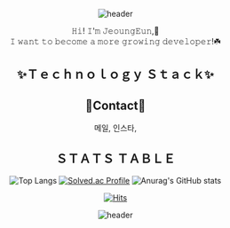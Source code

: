 <!-- 기본 생성 part
**monargent0/monargent0** is a ✨ _special_ ✨ repository because its `README.md` (this file) appears on your GitHub profile.

Here are some ideas to get you started:

- 🔭 I’m currently working on ...
- 🌱 I’m currently learning ...
- 👯 I’m looking to collaborate on ...
- 🤔 I’m looking for help with ...
- 💬 Ask me about ...
- 📫 How to reach me: ...
- 😄 Pronouns: ...
- ⚡ Fun fact: ...
-->

<div align = center>

<!-- 헤더 (물결모양, 문구 etc) -->
![header](https://capsule-render.vercel.app/api?type=wave&color=FCEDDA&height=200&section=header&text=𝐷é𝑣𝑒𝑙𝑜𝑝𝑝𝑒𝑢𝑟%20𝑒𝑛%20𝑐𝑟𝑜𝑖𝑠𝑠𝑎𝑛𝑐𝑒&animation=twinkling&fontSize=40&fontColor=EE4E34)
  

<!-- 인사말  -->
  𝙷𝚒! 𝙸'𝚖 𝙹𝚎𝚘𝚞𝚗𝚐𝙴𝚞𝚗,🐰  <br>
  𝙸 𝚠𝚊𝚗𝚝 𝚝𝚘 𝚋𝚎𝚌𝚘𝚖𝚎 𝚊 𝚖𝚘𝚛𝚎 𝚐𝚛𝚘𝚠𝚒𝚗𝚐 𝚍𝚎𝚟𝚎𝚕𝚘𝚙𝚎𝚛!☘️
  
<!-- 기술 리스트 -->
## ✨Ｔｅｃｈｎｏｌｏｇｙ Ｓｔａｃｋ✨

<!-- 연락 수단 (협업툴로 바꿀까?)   -->
## 🌹Contact🌹
메일, 인스타, 

<!--  git 사용 현황  -->
## ＳＴＡＴＳ ＴＡＢＬＥ
![Top Langs](https://github-readme-stats.vercel.app/api/top-langs/?username=monargent0&layout=compact&theme=calm) 
[![Solved.ac Profile](http://mazassumnida.wtf/api/v2/generate_badge?boj=owjddms96)](https://solved.ac/owjddms96/)
![Anurag's GitHub stats](https://github-readme-stats.vercel.app/api?username=monargent0&show_icons=true&theme=slateorange)

  
[![Hits](https://hits.seeyoufarm.com/api/count/incr/badge.svg?url=https%3A%2F%2Fgithub.com%2Fmonargent0%2Fmonargent0&count_bg=%2395D7DB&title_bg=%23403E4B&icon=github.svg&icon_color=%23DBDADA&title=hits&edge_flat=false)](https://hits.seeyoufarm.com)

![header](https://capsule-render.vercel.app/api?type=waving&color=EE4E34&height=100&section=footer)
</div>
